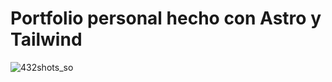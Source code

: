 # Portfolio personal hecho con Astro y Tailwind

![432shots_so](https://github.com/Josefloresh94/Portfolio/assets/66032729/69bf8815-b708-4ac5-b2d6-004b64fd7aea)
